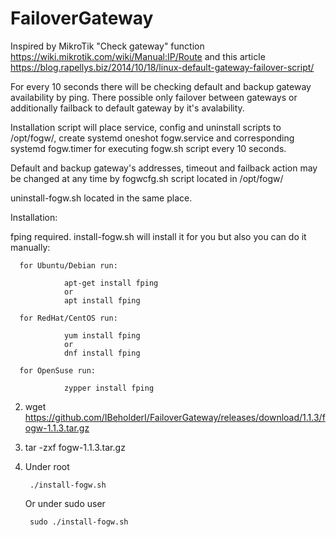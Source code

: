 # FailoverGateway

Inspired by MikroTik "Check gateway" function https://wiki.mikrotik.com/wiki/Manual:IP/Route and this article https://blog.rapellys.biz/2014/10/18/linux-default-gateway-failover-script/

For every 10 seconds there will be checking default and backup gateway availability by ping. There possible only failover between gateways or additionally failback to default gateway by it's avalability.

Installation script will place service, config and uninstall scripts to /opt/fogw/, create systemd oneshot fogw.service and corresponding systemd fogw.timer for executing fogw.sh script every 10 seconds.

Default and backup gateway's addresses, timeout and failback action may be changed at any time by fogwcfg.sh script located in /opt/fogw/

uninstall-fogw.sh located in the same place.

Installation:

fping required. install-fogw.sh will install it for you but also you can do it manually:

      for Ubuntu/Debian run:
        
                apt-get install fping
                or
                apt install fping
                
      for RedHat/CentOS run:
        
                yum install fping
                or
                dnf install fping
                
      for OpenSuse run:
        
                zypper install fping

2) wget https://github.com/IBeholderI/FailoverGateway/releases/download/1.1.3/fogw-1.1.3.tar.gz

3) tar -zxf fogw-1.1.3.tar.gz

4) Under root
        
        ./install-fogw.sh
        
   Or under sudo user
   
        sudo ./install-fogw.sh
